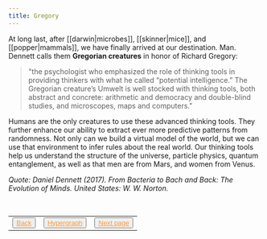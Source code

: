 ```yaml
---
title: Gregory
---
```

At long last, after [[darwin|microbes]], [[skinner|mice]], and [[popper|mammals]], we have finally arrived at our destination. Man. Dennett calls them **Gregorian creatures** in honor of Richard Gregory:

> "the psychologist who emphasized the role of thinking tools in providing thinkers with what he called “potential intelligence.” The Gregorian creature’s Umwelt is well stocked with thinking tools, both abstract and concrete: arithmetic and democracy and double-blind studies, and microscopes, maps and computers."

Humans are the only creatures to use these advanced thinking tools. They further enhance our ability to extract ever more predictive patterns from randomness. Not only can we build a virtual model of the world, but we can use that environment to infer rules about the real world. Our thinking tools help us understand the structure of the universe, particle physics, quantum entanglement, as well as that men are from Mars, and women from Venus.

*Quote: Daniel Dennett (2017). From Bacteria to Bach and Back: The Evolution of Minds. United States: W. W. Norton.*

<table> 
  <tr>  
    <td><button type="button"><a href="/popper" style="color: #f5993d">Back</a></button></td>  
    <td><button type="button"><a href="/hypergraph" style="color: #f5993d">Hypergraph</a></button></td>   
    <td><button type="button"><a href="/prediction-and-choice" style="color: #f5993d">Next page</a></button> </td>  
  </tr>   
</table>
